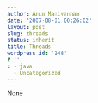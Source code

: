 ```yaml
---
author: Arun Manivannan
date: '2007-08-01 00:26:02'
layout: post
slug: threads
status: inherit
title: Threads
wordpress_id: '248'
? ''
: - java
  - Uncategorized
---
```


None

